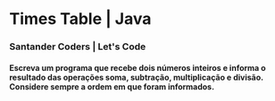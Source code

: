 # Times Table | Java
### Santander Coders | Let's Code

#### Escreva um programa que recebe dois números inteiros e informa o resultado das operações soma, subtração, multiplicação e divisão. Considere sempre a ordem em que foram informados.
